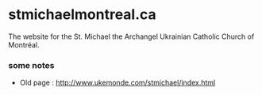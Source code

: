 # stmichaelmontreal.ca
The website for the St. Michael the Archangel Ukrainian Catholic Church of Montréal.

### some notes
* Old page : http://www.ukemonde.com/stmichael/index.html